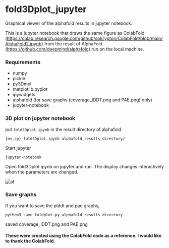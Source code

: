 # fold3Dplot_jupyter
Graphical viewer of the alphafold results in jupyter notebook.

This is a jupyter notebook that draws the same figure as ColabFold (https://colab.research.google.com/github/sokrypton/ColabFold/blob/main/AlphaFold2.ipynb) from the result of AlphaFold (https://github.com/deepmind/alphafold) run on the local machine.

### Requirements
+ numpy
+ pickle
+ py3Dmol
+ matplotlib.pyplot
+ ipywidgets
+ alphafold (for save graphs (coverage_lDDT.png and PAE.png) only)
+ jupyter-notebook

### 3D plot on jupyter notebook
put `fold3Dplot.ipynb` in the result directory of alphafold.
```
{mv,cp} fold3Dplot.ipynb alphafold_results_directory/
```

Start jupyter
```
jupyter-notebook
```

Open fold3Dplot.ipynb on jupyter and run.
The display changes interactively when the parameters are changed.

![af](https://user-images.githubusercontent.com/1720098/130024182-d9659b44-00a9-4c5d-9947-00bdf02c5280.png)



### Save graphs
If you want to save the plddt and pae graphs,
```
python3 save_foldplot.py alphafold_results_directory
```
saved coverage_lDDT.png and PAE.png


#### These were created using the ColabFold code as a reference. I would like to thank the ColabFold.
